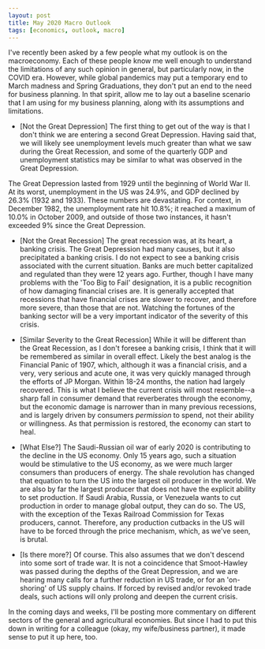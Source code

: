 ```yaml
---
layout: post
title: May 2020 Macro Outlook
tags: [economics, outlook, macro]
---
```



I've recently been asked by a few people what my outlook is on the macroeconomy. Each of these people know me well enough to understand the limitations of any such opinion in general, but particularly now, in the COVID era. However, while global pandemics may put a temporary end to March madness and Spring Graduations, they don't put an end to the need for business planning. In that spirit, allow me to lay out a baseline scenario that I am using for my business planning, along with its assumptions and limitations.

* [Not the Great Depression] The first thing to get out of the way is that I don't think we are entering a second Great Depression. Having said that, we will likely see unemployment levels much greater than what we saw during the Great Recession, and some of the quarterly GDP and unemployment statistics may be similar to what was observed in the Great Depression. 

The Great Depression lasted from 1929 until the beginning of World War II. At its worst, unemployment in the US was 24.9%, and GDP declined by 26.3% (1932 and 1933). These numbers are devastating. For context, in December 1982, the unemployment rate hit 10.8%; it reached a maximum of 10.0% in October 2009, and outside of those two instances, it hasn't exceeded 9% since the Great Depression. 

* [Not the Great Recession] The great recession was, at its heart, a banking crisis. The Great Depression had many causes, but it also precipitated a banking crisis. I do not expect to see a banking crisis associated with the current situation. Banks are much better capitalized and regulated than they were 12 years ago. Further, though I have many  problems with the 'Too Big to Fail' designation, it is a public recognition of how damaging financial crises are. It is generally accepted that recessions that have financial crises are slower to recover, and therefore more severe, than those that are not. Watching the fortunes of the banking sector will be a very important indicator of the severity of this crisis.

* [Similar Severity to the Great Recession] While it will be different than the Great Recession, as I don't foresee a banking crisis, I think that it will be remembered as similar in overall effect. Likely the best analog is the Financial Panic of 1907, which, although it was a financial crisis, and a very, very serious and acute one, it was very quickly managed through the efforts of JP Morgan. Within 18-24 months, the nation had largely recovered. This is what I believe the current crisis will most resemble--a sharp fall in consumer demand that reverberates through the economy, but the economic damage is  narrower than in many previous recessions, and is largely driven by consumers *permission* to spend, not their ability or willingness. As that permission is restored, the economy can start to heal.

* [What Else?] The Saudi-Russian oil war of early 2020 is contributing to the decline in the US economy. Only 15 years ago, such a situation would be stimulative to the US economy, as we were much larger consumers than producers of energy. The shale revolution has changed that equation to turn the US into the largest oil producer in the world. We are also by far the largest producer that does not have the explicit ability to set production. If Saudi Arabia, Russia, or Venezuela wants to cut production in order to manage global output, they can do so. The US, with the exception of the Texas Railroad Commission for Texas producers, cannot. Therefore, any production cutbacks in the US will have to be forced through the price mechanism, which, as we've seen, is brutal. 

* [Is there more?] Of course. This also assumes that we don't descend into some sort of trade war. It is not a coincidence that Smoot-Hawley was passed during the depths of the Great Depression, and we are hearing many calls for a further reduction in US trade, or for an 'on-shoring' of US supply chains. If forced by revised and/or revoked trade deals, such actions will only prolong and deepen the current crisis.

In the coming days and weeks, I'll be posting more commentary on different sectors of the general and agricultural economies. But since I had to put this down in writing for a colleague (okay, my wife/business partner), it made sense to put it up here, too. 

